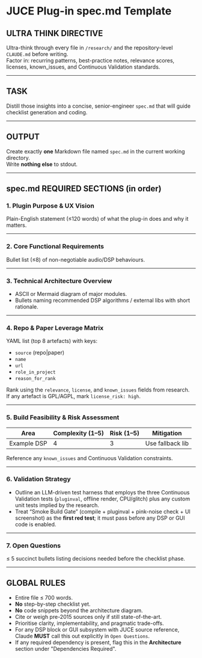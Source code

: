 # JUCE Plug-in spec.md Template

## ULTRA THINK DIRECTIVE
Ultra-think through every file in `/research/` and the repository-level `CLAUDE.md` before writing.  
Factor in: recurring patterns, best-practice notes, relevance scores, licenses, known_issues, and Continuous Validation standards.

---

## TASK
Distill those insights into a concise, senior-engineer `spec.md` that will guide checklist generation and coding.

---

## OUTPUT
Create exactly **one** Markdown file named `spec.md` in the current working directory.  
Write **nothing else** to stdout.

---

## spec.md REQUIRED SECTIONS (in order)

### 1. Plugin Purpose & UX Vision
Plain-English statement (≤120 words) of what the plug-in does and why it matters.

---

### 2. Core Functional Requirements
Bullet list (≤8) of non-negotiable audio/DSP behaviours.

---

### 3. Technical Architecture Overview
- ASCII or Mermaid diagram of major modules.
- Bullets naming recommended DSP algorithms / external libs with short rationale.

---

### 4. Repo & Paper Leverage Matrix
YAML list (top 8 artefacts) with keys:
- `source` (repo\|paper)
- `name`
- `url`
- `role_in_project`
- `reason_for_rank`

Rank using the `relevance`, `license`, and `known_issues` fields from research.  
If any artefact is GPL/AGPL, mark `license_risk: high`.

---

### 5. Build Feasibility & Risk Assessment

| Area        | Complexity (1–5) | Risk (1–5) | Mitigation         |
|-------------|------------------|------------|---------------------|
| Example DSP | 4                | 3          | Use fallback lib    |

Reference any `known_issues` and Continuous Validation constraints.

---

### 6. Validation Strategy
- Outline an LLM-driven test harness that employs the three Continuous Validation tests (`pluginval`, offline render, CPU/glitch) plus any custom unit tests implied by the research.
- Treat “Smoke Build Gate” (compile + pluginval + pink-noise check + UI screenshot) as the **first red test**; it must pass before any DSP or GUI code is enabled.

---

### 7. Open Questions
≤ 5 succinct bullets listing decisions needed before the checklist phase.

---

## GLOBAL RULES
- Entire file ≤ 700 words.
- **No** step-by-step checklist yet.
- **No** code snippets beyond the architecture diagram.
- Cite or weigh pre-2015 sources only if still state-of-the-art.
- Prioritise clarity, implementability, and pragmatic trade-offs.
- For any DSP block or GUI subsystem with JUCE source reference, Claude **MUST** call this out explicitly in `Open Questions`.
- If any required dependency is present, flag this in the **Architecture** section under "Dependencies Required".